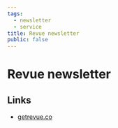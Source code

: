 ```yaml
---
tags:
  - newsletter
  - service
title: Revue newsletter
public: false
---
```


# Revue newsletter

## Links

* [getrevue.co](https://www.getrevue.co)
